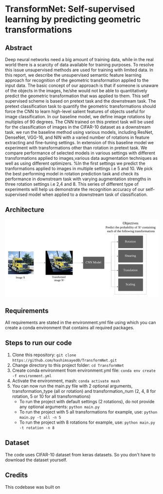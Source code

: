 # TransformNet: Self-supervised learning by predicting geometric transformations

## Abstract
Deep neural networks need a big amount of training data, while in the real world there is a scarcity of data available for training purposes. To resolve this issue unsupervised methods are used for training with limited data. In this report, we describe the unsupervised semantic feature learning approach for recognition of the geometric transformation applied to the input data. The basic concept of our approach is that if someone is unaware of the objects in the images, he/she would not be able to quantitatively predict the geometric transformation that was applied to them. This self supervised  scheme is based on pretext task and the downstream task. The pretext classification task to quantify the geometric transformations should force the CNN to learn high-level salient features of objects useful for image classification. In our baseline model, we define image rotations by multiples of 90 degrees. The CNN trained on this pretext task will be used for the classification of images in the CIFAR-10 dataset as a downstream task. we run the baseline method using various models, including  ResNet, DenseNet, VGG-16, and NIN with a varied number of rotations in feature extracting and fine-tuning settings. In extension of this baseline model we experiment with transformations other than rotation in pretext task. We compare performance of selected models in various settings with different transformations applied to images,various data augmentation techniques as well as using different optimizers. %In the first settings we predict the tranformations applied to images in multiple settings i.e 5 and 10. We pick the best performing model in rotation prediction task and check its performance in downstream task with varying augmentation strengths in three rotation settings i.e 2,4 and 8.
This series of different type of experiments will help us demonstrate the recognition accuracy of our self-supervised model when applied to a downstream task of classification.

## Architecture
![architecture](https://github.com/hashimsayed0/TransformNet/blob/main/architecture.png)

## Requirements
All requirements are stated in the environment.yml file using which you can create a conda environment that contains all required packages.

## Steps to run our code
1. Clone this repository: `git clone https://github.com/hashimsayed0/TransformNet.git`
2. Change directory to this project folder: `cd TransformNet`
3. Create conda environment from environment.yml file: `conda env create -f environment.yml`
4. Activate the environment, mash: `conda activate mash`
5. You can now run the main.py file with 2 optional arguments, transformation_type (all or rotation) and transformation_num (2, 4, 8 for rotation, 5 or 10 for all transformations)
   - To run the project with default settings (2 rotations), do not provide any optional arguments: `python main.py`
   - To run the project with 5 all transformations for example, use: `python main.py -t all -n 5`
   - To run the project with 8 rotations for example, use: `python main.py -t rotation -n 8`

## Dataset
The code uses CIFAR-10 dataset from keras datasets. So you don't have to download the dataset yourself.

## Credits
This codebase was built on
